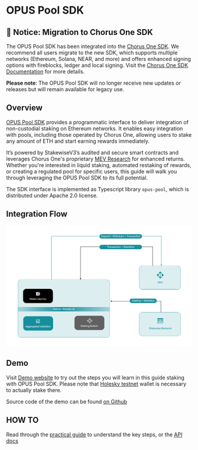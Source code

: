 # OPUS Pool SDK

## 🔔 Notice: Migration to Chorus One SDK

The OPUS Pool SDK has been integrated into the [Chorus One SDK](https://chorus-one.gitbook.io/sdk). We recommend all users migrate to the new SDK, which supports multiple networks (Ethereum, Solana, NEAR, and more) and offers enhanced signing options with fireblocks, ledger and local signing.
Visit the [Chorus One SDK Documentation](https://github.com/ChorusOne/chorus-one-sdk) for more details.

**Please note**: The OPUS Pool SDK will no longer receive new updates or releases but will remain available for legacy use.

## Overview

[OPUS Pool SDK](https://www.npmjs.com/package/@chorus-one/opus-pool) provides
a programmatic interface to deliver integration of
non-custodial staking on Ethereum networks. It enables easy integration with pools, including those operated by Chorus One, allowing users to stake any amount of ETH and start earning rewards immediately.

It’s powered by StakewiseV3’s audited and secure smart contracts and leverages Chorus One's proprietary [MEV Research](https://chorus.one/categories/mev) for enhanced returns. Whether you're interested in liquid staking, automated restaking of rewards, or creating a regulated pool for specific users, this guide will walk you through leveraging the OPUS Pool SDK to its full potential.

The SDK interface is implemented as Typescript library `opus-pool`,
which is distributed under Apache 2.0 license.

## Integration Flow

![Integration Flow - Illustrated](./book/media/integration.png)

## Demo

Visit [Demo website](https://chorusone.github.io/opus-pool-demo/) to try out the steps you will learn in this guide staking with OPUS Pool SDK.
Please note that [Holesky testnet](https://github.com/eth-clients/holesky) wallet is necessary to actually stake there.

Source code of the demo can be found [on Github](https://github.com/chorusOne/opus-pool-demo)

## HOW TO

Read through the [practical guide](./book/guide/0-prerequisites.md) to understand the key steps, or the [API docs](./book/docs/classes/OpusPool.md)
